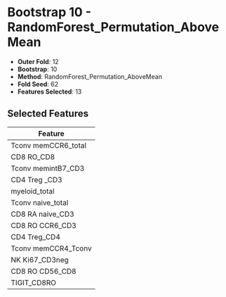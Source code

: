# Bootstrap 10 - RandomForest_Permutation_AboveMean

- **Outer Fold**: 12
- **Bootstrap**: 10
- **Method**: RandomForest_Permutation_AboveMean
- **Fold Seed**: 62
- **Features Selected**: 13

## Selected Features

| Feature |
|---------|
| Tconv memCCR6_total |
| CD8 RO_CD8 |
| Tconv memintB7_CD3 |
| CD4 Treg _CD3 |
| myeloid_total |
| Tconv naive_total |
| CD8 RA naive_CD3 |
| CD8 RO CCR6_CD3 |
| CD4 Treg_CD4 |
| Tconv memCCR4_Tconv |
| NK Ki67_CD3neg |
| CD8 RO CD56_CD8 |
| TIGIT_CD8RO |
